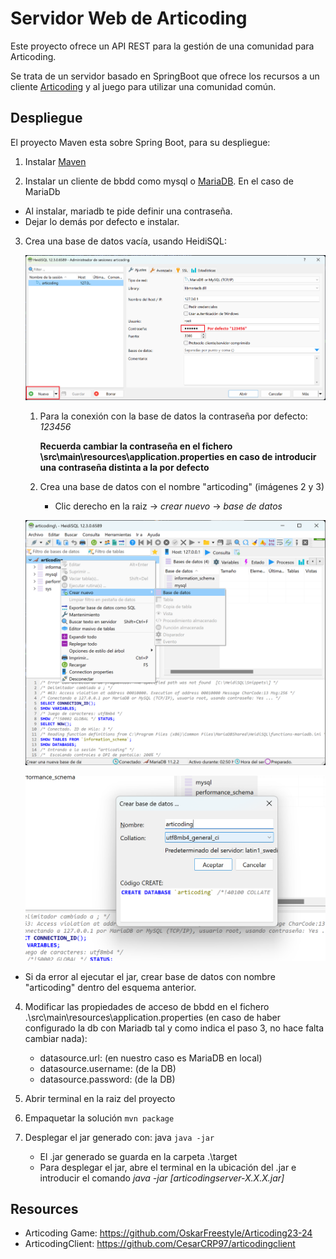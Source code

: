 
# Servidor Web de Articoding

Este proyecto ofrece un API REST para la gestión de una comunidad para Articoding.

Se trata de un servidor basado en SpringBoot que ofrece los recursos a un cliente [Articoding](https://github.com/henarmd/articodingclient) y al juego para utilizar una comunidad común.


## Despliegue ##

El proyecto Maven esta sobre Spring Boot, para su despliegue:

1. Instalar [Maven](https://maven.apache.org/download.cgi)


2. Instalar un cliente de bbdd como mysql o [MariaDB](https://mariadb.org/download/). En el caso de MariaDb
- Al instalar, mariadb te pide definir una contraseña.
- Dejar lo demás por defecto e instalar.



3. Crea una base de datos vacía, usando HeidiSQL:
    
    <p align="center">
    <img src="https://github.com/CesarCRP97/articodingserver/blob/master/imagesReadme/Imagen1Heidi.png">

    1. Para la conexión con la base de datos la contraseña por defecto: *123456*

        **Recuerda cambiar la contraseña en el fichero \src\main\resources\application.properties  en caso de introducir una contraseña distinta a la por defecto**
    
    2. Crea una base de datos con el nombre "articoding" (imágenes 2 y 3)
        - Clic derecho en la raiz -> *crear nuevo*  -> *base de datos*

    <p align="center">
    <img src="https://github.com/CesarCRP97/articodingserver/blob/master/imagesReadme/Imagen2Heidi.png">
    </p>
    <p align="center">
    <img src="https://github.com/CesarCRP97/articodingserver/blob/master/imagesReadme/Imagen3Heidi.png">
  
  
- Si da error al ejecutar el jar, crear base de datos con nombre "articoding" dentro del esquema anterior.



4. Modificar las propiedades de acceso de bbdd en el fichero .\src\main\resources\application.properties (en caso de haber configurado la db con Mariadb tal y como indica el paso 3, no hace falta cambiar nada):
    - datasource.url: (en nuestro caso es MariaDB en local)
    - datasource.username: (de la DB)
    - datasource.password: (de la DB)

5. Abrir terminal en la raiz del proyecto

6. Empaquetar la solución ```mvn package```

7. Desplegar el jar generado con: java ```java -jar ```
    - El .jar generado se guarda en la carpeta .\target
    - Para desplegar el jar, abre el terminal en la ubicación del .jar e introducir el comando *java -jar [articodingserver-X.X.X.jar]*


## Resources

- Articoding Game:  <https://github.com/OskarFreestyle/Articoding23-24>
- ArticodingClient: <https://github.com/CesarCRP97/articodingclient>

